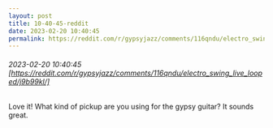 ```yaml
---
layout: post
title: 10-40-45-reddit
date: 2023-02-20 10:40:45
permalink: https://reddit.com/r/gypsyjazz/comments/116qndu/electro_swing_live_looped/j9b99kl/
---
```


###### 2023-02-20 10:40:45 [https://reddit.com/r/gypsyjazz/comments/116qndu/electro_swing_live_looped/j9b99kl/]
Love it! What kind of pickup are you using for the gypsy guitar? It sounds great.
